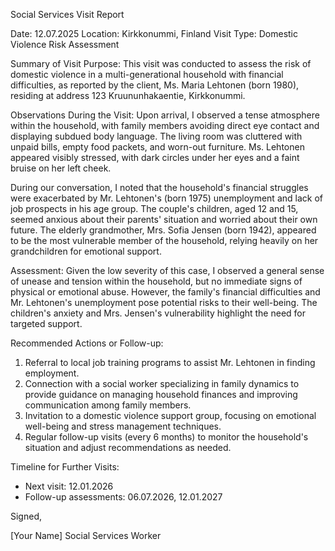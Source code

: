 Social Services Visit Report

Date: 12.07.2025
Location: Kirkkonummi, Finland
Visit Type: Domestic Violence Risk Assessment

Summary of Visit Purpose:
This visit was conducted to assess the risk of domestic violence in a multi-generational household with financial difficulties, as reported by the client, Ms. Maria Lehtonen (born 1980), residing at address 123 Kruununhakaentie, Kirkkonummi.

Observations During the Visit:
Upon arrival, I observed a tense atmosphere within the household, with family members avoiding direct eye contact and displaying subdued body language. The living room was cluttered with unpaid bills, empty food packets, and worn-out furniture. Ms. Lehtonen appeared visibly stressed, with dark circles under her eyes and a faint bruise on her left cheek.

During our conversation, I noted that the household's financial struggles were exacerbated by Mr. Lehtonen's (born 1975) unemployment and lack of job prospects in his age group. The couple's children, aged 12 and 15, seemed anxious about their parents' situation and worried about their own future. The elderly grandmother, Mrs. Sofia Jensen (born 1942), appeared to be the most vulnerable member of the household, relying heavily on her grandchildren for emotional support.

Assessment:
Given the low severity of this case, I observed a general sense of unease and tension within the household, but no immediate signs of physical or emotional abuse. However, the family's financial difficulties and Mr. Lehtonen's unemployment pose potential risks to their well-being. The children's anxiety and Mrs. Jensen's vulnerability highlight the need for targeted support.

Recommended Actions or Follow-up:
1. Referral to local job training programs to assist Mr. Lehtonen in finding employment.
2. Connection with a social worker specializing in family dynamics to provide guidance on managing household finances and improving communication among family members.
3. Invitation to a domestic violence support group, focusing on emotional well-being and stress management techniques.
4. Regular follow-up visits (every 6 months) to monitor the household's situation and adjust recommendations as needed.

Timeline for Further Visits:
- Next visit: 12.01.2026
- Follow-up assessments: 06.07.2026, 12.01.2027

Signed,

[Your Name]
Social Services Worker